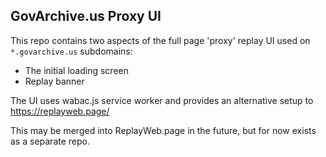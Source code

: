 ## GovArchive.us Proxy UI

This repo contains two aspects of the full page 'proxy' replay UI used on `*.govarchive.us` subdomains:
- The initial loading screen
- Replay banner

The UI uses wabac.js service worker and provides an alternative setup to https://replayweb.page/

This may be merged into ReplayWeb.page in the future, but for now exists as a separate repo.

